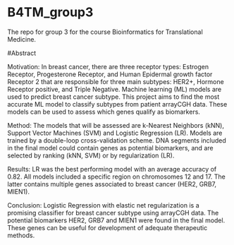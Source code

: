 # B4TM_group3

The repo for group 3 for the course Bioinformatics for Translational Medicine.

#Abstract

Motivation: In breast cancer, there are three receptor types: Estrogen Receptor, Progesterone Receptor,
and Human Epidermal growth factor Receptor 2 that are responsible for three main subtypes: HER2+,
Hormone Receptor positive, and Triple Negative. Machine learning (ML) models are used to predict breast
cancer subtype. This project aims to find the most accurate ML model to classify subtypes from patient
arrayCGH data. These models can be used to assess which genes qualify as biomarkers.

Method: The models that will be assessed are k-Nearest Neighbors (kNN), Support Vector Machines
(SVM) and Logistic Regression (LR). Models are trained by a double-loop cross-validation scheme. DNA
segments included in the final model could contain genes as potential biomarkers, and are selected by
ranking (kNN, SVM) or by regularization (LR).

Results: LR was the best performing model with an average accuracy of 0.82. All models included a
specific region on chromosomes 12 and 17. The latter contains multiple genes associated to breast cancer
(HER2, GRB7, MIEN1).

Conclusion: Logistic Regression with elastic net regularization is a promising classifier for breast cancer
subtype using arrayCGH data. The potential biomarkers HER2, GRB7 and MIEN1 were found in the final
model. These genes can be useful for development of adequate therapeutic methods.
